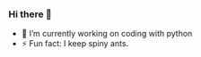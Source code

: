 ### Hi there 👋 

- 🔭 I’m currently working on coding with python
- ⚡ Fun fact: I keep spiny ants. 

<!--

**joshua-park-tech/Joshua-park-tech** is a ✨ _special_ ✨ repository because its `README.md` (this file) appears on your GitHub profile.

Here are some ideas to get you started:




-->
